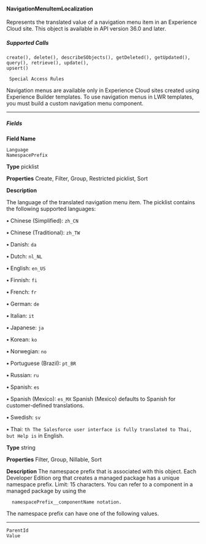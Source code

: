 #### NavigationMenuItemLocalization

Represents the translated value of a navigation menu item in an Experience Cloud site. This object is available in API version 36.0 and
later.

##### Supported Calls
```
create(), delete(), describeSObjects(), getDeleted(), getUpdated(), query(), retrieve(), update(),
upsert()

 Special Access Rules

```
Navigation menus are available only in Experience Cloud sites created using Experience Builder templates. To use navigation menus in
LWR templates, you must build a custom navigation menu component.


-----

##### Fields

**Field Name**
```
Language
NamespacePrefix

```

**Type**
picklist

**Properties**
Create, Filter, Group, Restricted picklist, Sort

**Description**

The language of the translated navigation menu item. The picklist contains the
following supported languages:

**•** Chinese (Simplified): `zh_CN`

**•** Chinese (Traditional): `zh_TW`

**•** Danish: `da`

**•** Dutch: `nl_NL`

**•** English: `en_US`

**•** Finnish: `fi`

**•** French: `fr`

**•** German: `de`

**•** Italian: `it`

**•** Japanese: `ja`

**•** Korean: `ko`

**•** Norwegian: `no`

**•** Portuguese (Brazil): `pt_BR`

**•** Russian: `ru`

**•** Spanish: `es`

**•** Spanish (Mexico): `es_MX` Spanish (Mexico) defaults to Spanish for
customer-defined translations.

**•** Swedish: `sv`

**•** Thai: `th The Salesforce user interface is fully translated to Thai, but Help is`
in English.

**Type**
string

**Properties**
Filter, Group, Nillable, Sort

**Description**
The namespace prefix that is associated with this object. Each Developer Edition
org that creates a managed package has a unique namespace prefix. Limit: 15
characters. You can refer to a component in a managed package by using the
```
  namespacePrefix__componentName notation.

```
The namespace prefix can have one of the following values.


-----

```
ParentId
Value
